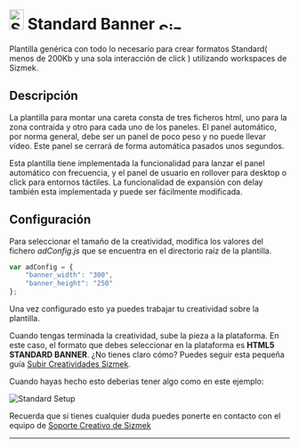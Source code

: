# <a href="https://platform.mediamind.com"><img src="http://www.sizmek.es/eb/users/javiegido_/__logos/HTML5.png" alt="Sizmek" width="26" height="36" /></a> Standard Banner <a href="https://platform.mediamind.com"><img src="http://www.sizmek.es/eb/users/javiegido_/__logos/logo-dark.png" alt="Sizmek" width="57" height="15" /></a>

Plantilla genérica con todo lo necesario para crear formatos Standard( menos de 200Kb y una sola interacción de click ) utilizando workspaces de Sizmek.

## Descripción

La plantilla para montar una careta consta de tres ficheros html, uno para la zona contraida y otro para cada uno de los paneles. El panel automático, por norma general, debe ser un panel de poco peso y no puede llevar vídeo. Este panel se cerrará de forma automática pasados unos segundos.

Esta plantilla tiene implementada la funcionalidad para lanzar el panel automático con frecuencia, y el panel de usuario en rollover para desktop o click para entornos táctiles. La funcionalidad de expansión con delay también esta implementada y puede ser fácilmente modificada.


## Configuración 

Para seleccionar el tamaño de la creatividad, modifica los valores del fichero *adConfig.js* que se encuentra en el directorio raíz de la plantilla.

```javascript
var adConfig = {
    "banner_width": "300",
    "banner_height": "250"
};
```

Una vez configurado esto ya puedes trabajar tu creatividad sobre la plantilla.

Cuando tengas terminada la creatividad, sube la pieza a la plataforma. En este caso, el formato que debes seleccionar en la plataforma es **HTML5 STANDARD BANNER**. ¿No tienes claro cómo? Puedes seguir esta pequeña guía [Subir Creatividades Sizmek](http://sizmek.es/wiki/doku.php?id=subir_creatividades_html5).

Cuando hayas hecho esto deberias tener algo como en este ejemplo:

![Standard Setup](https://cloud.githubusercontent.com/assets/15161388/11284195/c75c6598-8f08-11e5-95fc-556b9431fe88.png)

Recuerda que si tienes cualquier duda puedes ponerte en contacto con el equipo de <a href="mailto:creativesupport-spain@sizmek.com">Soporte Creativo de Sizmek</a>

***
